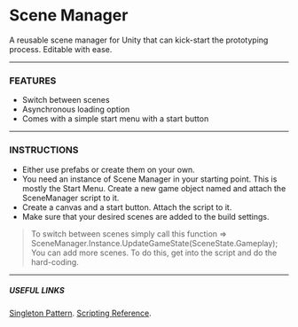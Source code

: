 # Scene Manager
A reusable scene manager for Unity that can kick-start the prototyping process. Editable with ease.

***
### FEATURES
* Switch between scenes
* Asynchronous loading option
* Comes with a simple start menu with a start button
---

### INSTRUCTIONS
* Either use prefabs or create them on your own.
* You need an instance of Scene Manager in your starting point. This is mostly the Start Menu. Create a new game object named <Scene Manager> and attach the SceneManager script to it.
* Create a canvas and a start button. Attach the <Start Button> script to it.
* Make sure that your desired scenes are added to the build settings.
> To switch between scenes simply call this function => SceneManager.Instance.UpdateGameState(SceneState.Gameplay); You can add more scenes. To do this, get into the script and do the hard-coding.

---
##### USEFUL LINKS
[Singleton Pattern](https://medium.com/codex/game-design-pattern-using-singletons-in-unity-acbd05d8ac9d). 
[Scripting Reference](https://docs.unity3d.com/ScriptReference/). 
